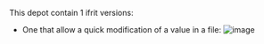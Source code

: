 This depot contain 1 ifrit versions:
- One that allow a quick modification of a value in a file:
  ![image](https://github.com/HobbitDur/ifrit-enhanced/assets/19329243/0f1d58c2-4ed4-49c7-b5cb-d9cb8e5120ae)


